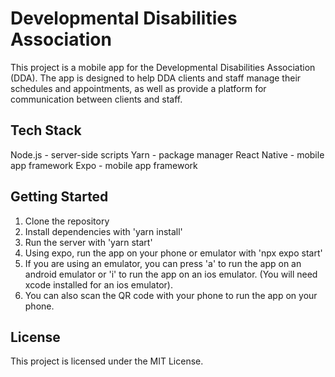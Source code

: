 # Developmental Disabilities Association

This project is a mobile app for the Developmental Disabilities Association (DDA). The app is designed to help DDA clients and staff manage their schedules and appointments, as well as provide a platform for communication between clients and staff.

## Tech Stack

Node.js - server-side scripts
Yarn - package manager
React Native - mobile app framework
Expo - mobile app framework

## Getting Started
1. Clone the repository
2. Install dependencies with 'yarn install'
3. Run the server with 'yarn start'
4. Using expo, run the app on your phone or emulator with 'npx expo start'
5. If you are using an emulator, you can press 'a' to run the app on an android emulator or 'i' to run the app on an ios emulator. (You will need xcode installed for an ios emulator).
6. You can also scan the QR code with your phone to run the app on your phone.

## License
This project is licensed under the MIT License.
